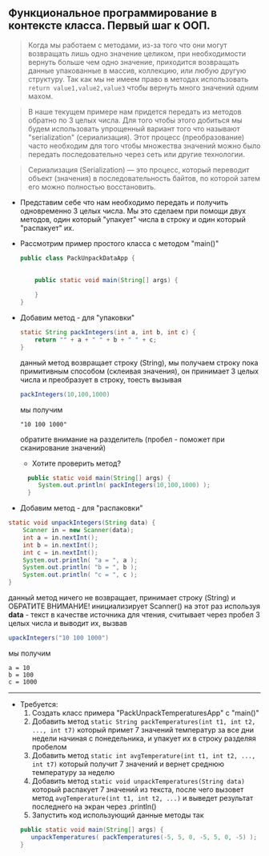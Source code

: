 ## Функциональное программирование в контексте класса. Первый шаг к ООП. 


> Когда мы работаем с методами, из-за того что они могут возвращать лишь одно значение целиком, при необходимости вернуть больше чем одно значение, приходится возвращать данные упакованные в массив, коллекцию, или любую другую структуру. Так как мы не имеем право в методах использовать ```return value1,value2,value3``` чтобы вернуть много значений одним махом.

> В наше текущем примере нам придется передать из методов обратно по 3 целых числа. Для того чтобы этого добиться мы будем использовать упрощенный вариант того что называют "serialization" (сериализация). Этот процесс (преобразование) часто необходим для того чтобы множества значений можно было передать последовательно через сеть или другие технологии.

> Сериализация (Serialization) — это процесс, который переводит объект (значения) в последовательность байтов, по которой затем его можно полностью восстановить.

* Представим себе что нам необходимо передать и получить одновременно 3 целых числа. Мы это сделаем при помощи двух методов, один который "упакует" числа в строку и один который "распакует" их.


* Рассмотрим пример простого класса с методом "main()"
  
    ```java
    public class PackUnpackDataApp {
        
        
        public static void main(String[] args) {

        }
    }
    ```
   
 
* Добавим метод - для "упаковки" 
 
  ```java
  static String packIntegers(int a, int b, int c) {
      return "" + a + " " + b + " " + c;
  }
  ``` 
  данный метод возвращает строку (String), мы получаем строку пока примитивным способом (склеивая значения), он принимает 3 целых числа и преобразует в строку, тоесть вызывая 
  ```java
  packIntegers(10,100,1000)
  ```
  мы получим 
  ```
  "10 100 1000"
  ```
  обратите внимание на разделитель (пробел - поможет при сканирование значений)
  
   -  Хотите проверить метод? 
  ```java
    public static void main(String[] args) {
       System.out.println( packIntegers(10,100,1000) );
    }
  ```
 * Добавим метод - для "распаковки" 
 
  ```java
  static void unpackIntegers(String data) {
      Scanner in = new Scanner(data);
      int a = in.nextInt();
      int b = in.nextInt();
      int c = in.nextInt();
      System.out.println( "a = ", a );
      System.out.println( "b = ", b );
      System.out.println( "c = ", c );
  }
  ``` 
  данный метод ничего не возвращает, принимает строку (String) и ОБРАТИТЕ ВНИМАНИЕ! инициализирует Scanner() на этот раз используя **data** - текст в качестве источника для чтения, считывает через пробел 3 целых числа и выводит их, вызвав 
  ```java
  upackIntegers("10 100 1000")
  ```
  мы получим 
  ```
  a = 10
  b = 100
  c = 1000
  ```
 ---

* Требуется:
  1. Создать класс примера "PackUnpackTemperaturesApp" с "main()"
  2. Добавить метод ```static String packTemperatures(int t1, int t2, ..., int t7)``` который примет 7 значений температур за все дни недели начиная с понедельника, и упакует их в строку разделяя пробелом
  3. Добавить метод ```static int avgTemperature(int t1, int t2, ..., int t7)``` который получит 7 значений и вернет среднюю температуру за неделю
  4. Добавить метод ```static void unpackTemperatures(String data)``` который распакует 7 значений из текста, после чего вызовет метод ```avgTemperature(int t1, int t2, ...)``` и выведет результат последнего на экран через .println()
  5. Запустить код использующий данные методы так
    ```java
    public static void main(String[] args) {
       unpackTemperatures( packTemperatures(-5, 5, 0, -5, 5, 0, -5) );
    }
    ```
